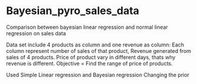# Bayesian_pyro_sales_data
Comparison between bayesian linear regression and normal linear regression on sales data

Data set include 4 products as column and one revenue as column:
Each column represent number of sales of that product, Revenue generated from sales of 4 products.
Price of product vary in different days, thats why revenue is different.
Objective = Find the range of price of products.

Used Simple Linear regression and Bayesian regression 
Changing the prior
     
        
      
    
